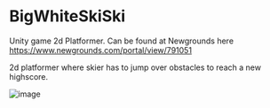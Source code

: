 # BigWhiteSkiSki
Unity game 2d Platformer. Can be found at Newgrounds here https://www.newgrounds.com/portal/view/791051

2d platformer where skier has to jump over obstacles to reach a new highscore.

![image](https://user-images.githubusercontent.com/26236431/146621962-21b26237-14cd-4b81-bb77-c80b84c53cce.png)

